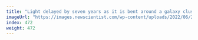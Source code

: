 ```yaml
---
title: "Light delayed by seven years as it is bent around a galaxy cluster"
imageUrl: "https://images.newscientist.com/wp-content/uploads/2022/06/21175548/SEI_110822884.jpg?width=600"
index: 472
weight: 472
---
```


